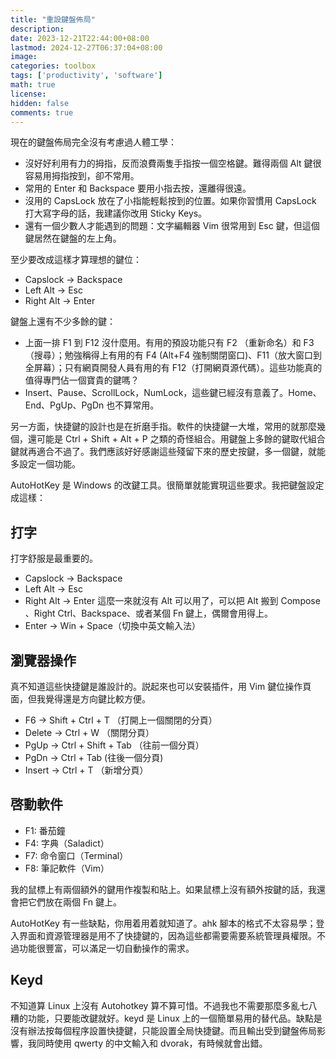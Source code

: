 ```yaml
---
title: "重設鍵盤佈局"
description: 
date: 2023-12-21T22:44:00+08:00
lastmod: 2024-12-27T06:37:04+08:00
image: 
categories: toolbox
tags: ['productivity', 'software']
math: true
license: 
hidden: false
comments: true
---
```


現在的鍵盤佈局完全沒有考慮過人體工學：
- 沒好好利用有力的拇指，反而浪費兩隻手指按一個空格鍵。難得兩個 Alt 鍵很容易用拇指按到，卻不常用。
- 常用的 Enter 和 Backspace 要用小指去按，還離得很遠。
- 沒用的 CapsLock 放在了小指能輕鬆按到的位置。如果你習慣用 CapsLock 打大寫字母的話，我建議你改用 Sticky Keys。
- 還有一個少數人才能遇到的問題：文字編輯器 Vim 很常用到 Esc 鍵，但這個鍵居然在鍵盤的左上角。 

至少要改成這樣才算理想的鍵位：
- Capslock -> Backspace
- Left Alt -> Esc
- Right Alt -> Enter

鍵盤上還有不少多餘的鍵：
- 上面一排 F1 到 F12 沒什麼用。有用的預設功能只有 F2 （重新命名）和 F3（搜尋）；勉強稱得上有用的有 F4 (Alt+F4 強制關閉窗口)、F11（放大窗口到全屏幕）；只有網頁開發人員有用的有 F12（打開網頁源代碼）。這些功能真的值得專門佔一個寶貴的鍵嗎？
- Insert、Pause、ScrollLock，NumLock，這些鍵已經沒有意義了。Home、End、PgUp、PgDn 也不算常用。

另一方面，快捷鍵的設計也是在折磨手指。軟件的快捷鍵一大堆，常用的就那麼幾個，還可能是 Ctrl + Shift + Alt + P 之類的奇怪組合。用鍵盤上多餘的鍵取代組合鍵就再適合不過了。我們應該好好感謝這些殘留下來的歷史按鍵，多一個鍵，就能多設定一個功能。

AutoHotKey 是 Windows 的改鍵工具。很簡單就能實現這些要求。我把鍵盤設定成這樣： 

## 打字
打字舒服是最重要的。
- Capslock -> Backspace
- Left Alt -> Esc
- Right Alt -> Enter
這麼一來就沒有 Alt 可以用了，可以把 Alt 搬到 Compose 、Right Ctrl、Backspace、或者某個 Fn 鍵上，偶爾會用得上。 
- Enter -> Win + Space（切換中英文輸入法）

## 瀏覽器操作
真不知道這些快捷鍵是誰設計的。説起來也可以安裝插件，用 Vim 鍵位操作頁面，但我覺得還是方向鍵比較方便。
- F6 -> Shift + Ctrl + T （打開上一個關閉的分頁）
- Delete -> Ctrl + W （關閉分頁）
- PgUp -> Ctrl + Shift + Tab （往前一個分頁）
- PgDn -> Ctrl + Tab (往後一個分頁)
- Insert -> Ctrl + T （新增分頁）
 
## 啓動軟件
- F1: 番茄鐘
- F4: 字典（Saladict）
- F7: 命令窗口（Terminal）
- F8: 筆記軟件（Vim）

我的鼠標上有兩個額外的鍵用作複製和貼上。如果鼠標上沒有額外按鍵的話，我還會把它們放在兩個 Fn 鍵上。

AutoHotKey 有一些缺點，你用着用着就知道了。ahk 腳本的格式不太容易學；登入界面和資源管理器是用不了快捷鍵的，因為這些都需要需要系統管理員權限。不過功能很豐富，可以滿足一切自動操作的需求。

## Keyd

不知道算 Linux 上沒有 Autohotkey 算不算可惜。不過我也不需要那麼多亂七八糟的功能，只要能改鍵就好。keyd 是 Linux 上的一個簡單易用的替代品。缺點是沒有辦法按每個程序設置快捷鍵，只能設置全局快捷鍵。而且輸出受到鍵盤佈局影響，我同時使用 qwerty 的中文輸入和 dvorak，有時候就會出錯。


